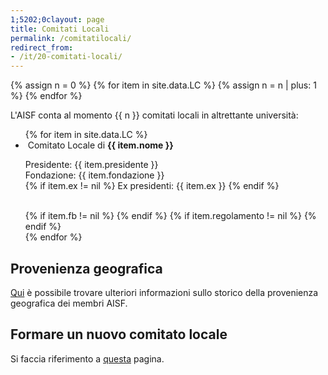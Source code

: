 ```yaml
---
1;5202;0clayout: page
title: Comitati Locali
permalink: /comitatilocali/
redirect_from:
- /it/20-comitati-locali/
---
```


{% assign n = 0 %}
{% for item in site.data.LC %}
{% assign n = n | plus: 1 %}
{% endfor %}

L'AISF conta al momento {{ n }} comitati locali in altrettante università:

<ul class="collection">
{% for item in site.data.LC %}
<li class="collection-item avatar" id="{{ item.nome }}">
<!-- <div class="tertiary-content">
	<img src="{{ item.logo }}">
</div> -->
<img src="{{ item.img }}" alt="" class="circle">
Comitato Locale	di <b> {{ item.nome }} </b>
<p>
Presidente: {{ item.presidente }} 
<br>
Fondazione: {{ item.fondazione }}
<br>
{% if item.ex != nil %}
Ex presidenti: {{ item.ex }}
{% endif %} 				
</p>
<br>
{% if item.fb != nil %}	
<a href="{{ item.fb }}" target="_blank" title="Pagina Facebook">
<i class="fa fa-lg fa-facebook-square" aria-hidden="true"></i>
</a>
{% endif %}
{% if item.regolamento != nil %}
<a href="{{ item.regolamento }}" target="_blank" title="Regolamento Interno">
<i class="fa fa-lg fa-file-text"></i>
</a>
{% endif %}
<a href="mailto:{{ item.mail }}&#64;&#97;&#105;&#45;&#115;&#102;&#46;&#105;&#116;" title="Indirizzo email">
<i class="fa fa-lg fa-envelope"></i>
</a>
</li>
{% endfor %}
</ul>


## Provenienza geografica

<a href="/geo/">Qui</a> è possibile trovare ulteriori informazioni sullo storico della provenienza geografica dei membri AISF.

## Formare un nuovo comitato locale

Si faccia riferimento a [questa](/nuovocomitatolocale/) pagina.
